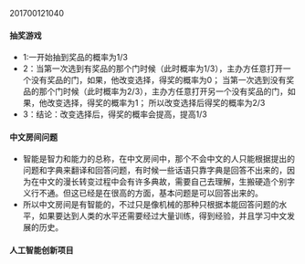 201700121040
#### 抽奖游戏
- 1:一开始抽到奖品的概率为1/3
- 2：当第一次选到有奖品的那个门时候（此时概率为1/3），主办方任意打开一个没有奖品的门，如果，他改变选择，得奖的概率为0；
    当第一次选到没有奖品的那个门时候（此时概率为2/3），主办方任意打开另一个没有奖品的门，如果，他改变选择，得奖的概率为1；
    所以改变选择后得奖的概率为2/3
- 3：结论：改变选择后，得奖的概率会提高，提高1/3
#### 中文房间问题
- 智能是智力和能力的总称，在中文房间中，那个不会中文的人只能根据提出的问题和字典来翻译和回答问题，有时候一些话语只靠字典是回答不出来的，因为在中文的漫长转变过程中会有许多典故，需要自己去理解，生搬硬造个别字义行不通。但这已经是在很高的方面，基本问题是可以回答出来的。
- 所以中文房间是有智能的，不过只是像机械的那种只根据本能回答问题的水平，如果要达到人类的水平还需要经过大量训练，得到经验，并且学习中文发展的历史。
#### 人工智能创新项目
